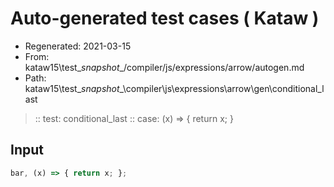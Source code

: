 # Auto-generated test cases ( Kataw )
- Regenerated: 2021-03-15
- From: kataw15\test\__snapshot__/compiler/js/expressions/arrow/autogen.md
- Path: kataw15\test\__snapshot__\compiler\js\expressions\arrow\gen\conditional_last
> :: test: conditional_last
> :: case: (x) => { return x; }
## Input

`````js
bar, (x) => { return x; };
`````

